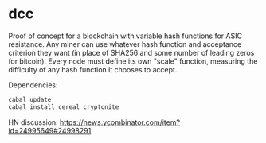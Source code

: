 # dcc

Proof of concept for a blockchain with variable hash functions for ASIC resistance.  Any miner can use whatever hash function and acceptance criterion they want (in place of SHA256 and some number of leading zeros for bitcoin).  Every node must define its own "scale" function, measuring the difficulty of any hash function it chooses to accept.

Dependencies:
```bash
cabal update
cabal install cereal cryptonite
```

HN discussion: https://news.ycombinator.com/item?id=24995649#24998291

